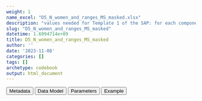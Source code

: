 ```yaml
---
weight: 1
name_excel: "D5_N_women_and_ranges_MS_masked.xlsx"
description: "values needed for Template 1 of the SAP: for each component, N of women, median time in study population and IQR (Years), and median and IQR age at study entry date"
slug: "D5_N_women_and_ranges_MS_masked"
datetime: 1.6994714e+09
title: D5_N_women_and_ranges_MS_masked
author: ''
date: '2023-11-08'
categories: []
tags: []
archetype: codebook
output: html_document
---
```


<script src="/rmarkdown-libs/core-js/shim.min.js"></script>
<script src="/rmarkdown-libs/react/react.min.js"></script>
<script src="/rmarkdown-libs/react/react-dom.min.js"></script>
<script src="/rmarkdown-libs/reactwidget/react-tools.js"></script>
<script src="/rmarkdown-libs/htmlwidgets/htmlwidgets.js"></script>
<link href="/rmarkdown-libs/reactable/reactable.css" rel="stylesheet" />
<script src="/rmarkdown-libs/reactable-binding/reactable.js"></script>
<div class="tab">
<button class="tablinks" onclick="openCity(event, &#39;Metadata&#39;)" id="defaultOpen">Metadata</button>
<button class="tablinks" onclick="openCity(event, &#39;Data Model&#39;)">Data Model</button>
<button class="tablinks" onclick="openCity(event, &#39;Parameters&#39;)">Parameters</button>
<button class="tablinks" onclick="openCity(event, &#39;Example&#39;)">Example</button>
</div>
<div id="Metadata" class="tabcontent">
<div id="htmlwidget-1" class="reactable html-widget " style="width:auto;height:600px;"></div>
<script type="application/json" data-for="htmlwidget-1">{"x":{"tag":{"name":"Reactable","attribs":{"data":{"medatata_name":["Name of the dataset","Content of the dataset","Unit of observation","Dataset where the list of UoOs is fully listed and with 1 record per UoO","How many observations per UoO","Variables capturing the UoO","Primary key","Parameters",null,null,null,null,null,null,null,null,null,null,null,null],"metadata_content":["D5_N_women_and_ranges_MS","values needed for Template 1 of the SAP: for each component, N of women, median time in study population and IQR (Years), and median and IQR age at study entry date",null,null,null,null,null,null,null,null,null,null,null,null,null,null,null,null,null,null]},"columns":[{"id":"medatata_name","name":"medatata_name","type":"character"},{"id":"metadata_content","name":"metadata_content","type":"character"}],"sortable":false,"searchable":true,"pagination":false,"highlight":true,"bordered":true,"striped":true,"style":{"maxWidth":1800},"height":"600px","dataKey":"62f67f00edda3ab1e667471e1bb69a0e"},"children":[]},"class":"reactR_markup"},"evals":[],"jsHooks":[]}</script>
</div>
<div id="Data Model" class="tabcontent">
<div id="htmlwidget-2" class="reactable html-widget " style="width:auto;height:600px;"></div>
<script type="application/json" data-for="htmlwidget-2">{"x":{"tag":{"name":"Reactable","attribs":{"data":{"VarName":["component","N","lookback_median","lookback_25p","lookback_75p","age_median","age_25p","age_75p",null,null,null,null,null,null,null,null,null,null,null,null],"Description":["component or algorithm","Total number of women (N) who are prevalent for the component at least once during the study period","Median time in study population","First quartile of time in the study","Third quartile of time in the study","Median age of women at cohort entry date","First quartile of age at cohort entry date","Third quartile of age at cohort entry date",null,null,null,null,null,null,null,null,null,null,null,null],"Format":[null,null,null,null,null,null,null,null,null,null,null,null,null,null,null,null,null,null,null,null],"Vocabulary":["MS_hosp_specialist_1 = 1 MS inpatient/specialist diagnosis\nMS_hosp_specialist_2 = 2 MS inpatient/specialist diagnoses1\nMS_hosp_specialist_3 = 3 MS inpatient/specialist diagnoses1\nMS_hosp_specialist_m = >3 MS inpatient/specialist diagnoses1\nMS_hosp_specialist_unspecified_1 = 1 MS outpatient/ hospital/ unspecified diagnosis\nMS_hosp_specialist_unspecified_2 = 2 MS outpatient/ hospital/ unspecified diagnoses1\nMS_hosp_specialist_unspecified_3 = 3 MS outpatient/ hospital/ unspecified diagnoses1\nMS_hosp_specialist_unspecified_m = >3 MS outpatient/ hospital/ unspecified diagnoses1\nMS_primary_care_1 = \u001c1 MS primary care diagnosis\nMS_primary_care_2 = 2 MS primary care diagnoses1\nMS_primary_care_3 = 3 MS primary care diagnoses1\nMS_primary_care_m = >3 MS primary care diagnoses1\nMS_long_term = Long-term disease status for MS\nMS_specific_DMT_treatment_1 = 1 MS-specific DMT prescriptions \nMS_specific_DMT_treatment_2 = 2 MS-specific DMT prescriptions\nMS_specific_DMT_treatment_3 = 3 MS-specific DMT prescriptions\nMS_specific_DMT_treatment_m = >3 MS-specific DMT prescriptions\nMS_unspecified_DMT_treatment_1 = 1 non-specific MS DMT prescriptions2 \nMS_unspecified_DMT_treatment_2 = 2 non-specific MS DMT prescriptions2\nMS_unspecified_DMT_treatment_3 = 3 non-specific MS DMT prescriptions2\nMS_unspecified_DMT_treatment_m = >3 non-specific MS DMT prescriptions2\nMS1 = algorithm 1\nMS2 = algorithm 2\nMS3 = algorithm 3\nMS4 = algorithm 4\nMS5 = algorithm 5",null,null,null,null,null,null,null,null,null,null,null,null,null,null,null,null,null,null,null],"Parameters":[null,null,null,null,null,null,null,null,null,null,null,null,null,null,null,null,null,null,null,null],"Notes and examples":[null,"this field is masked for small counts",null,null,null,null,null,null,null,null,null,null,null,null,null,null,null,null,null,null],"Source tables and variables":[null,null,null,null,null,null,null,null,null,null,null,null,null,null,null,null,null,null,null,null],"Retrieved":[null,null,null,null,null,null,null,null,null,null,null,null,null,null,null,null,null,null,null,null],"Calculated":[null,null,null,null,null,null,null,null,null,null,null,null,null,null,null,null,null,null,null,null],"Algorithm_id":[null,null,null,null,null,null,null,null,null,null,null,null,null,null,null,null,null,null,null,null],"Rule":[null,null,null,null,null,null,null,null,null,null,null,null,null,null,null,null,null,null,null,null]},"columns":[{"id":"VarName","name":"VarName","type":"character"},{"id":"Description","name":"Description","type":"character"},{"id":"Format","name":"Format","type":"logical"},{"id":"Vocabulary","name":"Vocabulary","type":"character"},{"id":"Parameters","name":"Parameters","type":"logical"},{"id":"Notes and examples","name":"Notes and examples","type":"character"},{"id":"Source tables and variables","name":"Source tables and variables","type":"logical"},{"id":"Retrieved","name":"Retrieved","type":"logical"},{"id":"Calculated","name":"Calculated","type":"logical"},{"id":"Algorithm_id","name":"Algorithm_id","type":"logical"},{"id":"Rule","name":"Rule","type":"logical"}],"sortable":false,"searchable":true,"pagination":false,"highlight":true,"bordered":true,"striped":true,"style":{"maxWidth":1800},"height":"600px","dataKey":"cad0eebcabca66097349a6ff931f17f1"},"children":[]},"class":"reactR_markup"},"evals":[],"jsHooks":[]}</script>
</div>
<div id="Parameters" class="tabcontent">
<div id="htmlwidget-3" class="reactable html-widget " style="width:auto;height:600px;"></div>
<script type="application/json" data-for="htmlwidget-3">{"x":{"tag":{"name":"Reactable","attribs":{"data":{"parameter":[null,null,null,null,null,null,null,null,null,null,null,null,null,null,null,null,null,null,null,null],"value":[null,null,null,null,null,null,null,null,null,null,null,null,null,null,null,null,null,null,null,null]},"columns":[{"id":"parameter","name":"parameter","type":"logical"},{"id":"value","name":"value","type":"logical"}],"sortable":false,"searchable":true,"pagination":false,"highlight":true,"bordered":true,"striped":true,"style":{"maxWidth":1800},"height":"600px","dataKey":"0b8053400ba14f40add5694cabec5db3"},"children":[]},"class":"reactR_markup"},"evals":[],"jsHooks":[]}</script>
</div>
<div id="Example" class="tabcontent">
<div id="htmlwidget-4" class="reactable html-widget " style="width:auto;height:600px;"></div>
<script type="application/json" data-for="htmlwidget-4">{"x":{"tag":{"name":"Reactable","attribs":{"data":{"component":["MS_hosp_specialist_1","MS_hosp_specialist_2","MS_hosp_specialist_3","MS_hosp_specialist_m","MS_hosp_specialist_unspecified_1","MS_hosp_specialist_unspecified_2","MS_hosp_specialist_unspecified_3","MS_hosp_specialist_unspecified_m","MS_primary_care_1","MS_primary_care_2","MS_primary_care_3","MS_primary_care_m","MS_long_term","MS_specific_DMT_treatment_1","MS_specific_DMT_treatment_2","MS_specific_DMT_treatment_3","MS_specific_DMT_treatment_m","MS_unspecified_DMT_treatment_1","MS_unspecified_DMT_treatment_2","MS_unspecified_DMT_treatment_3"],"N":[3295,3109,2123,1234,6195,5442,5440,4942,6091,1256,345,21,5442,3001,2945,2943,2921,5230,5191,5143],"lookback_median":[11,13,13,13,11,13,13,13,11,13,13,13,12,11,13,13,13,11,13,13],"lookback_25p":[7,9,9,9,7,9,9,9,7,9,9,9,8,7,9,9,9,7,9,9],"lookback_75p":[17,19,19,19,17,19,19,19,17,19,19,19,18,17,19,19,19,17,19,19],"age_median":[30,31,31,32,29,30,30,31,29,30,30,31,32,29,30,30,31,29,30,30],"age_25p":[25,26,26,26,25,26,26,26,25,26,26,26,27,25,26,26,26,25,26,26],"age_75p":[35,36,36,36,35,36,36,36,35,36,36,36,38,35,36,36,36,35,36,36]},"columns":[{"id":"component","name":"component","type":"character"},{"id":"N","name":"N","type":"numeric"},{"id":"lookback_median","name":"lookback_median","type":"numeric"},{"id":"lookback_25p","name":"lookback_25p","type":"numeric"},{"id":"lookback_75p","name":"lookback_75p","type":"numeric"},{"id":"age_median","name":"age_median","type":"numeric"},{"id":"age_25p","name":"age_25p","type":"numeric"},{"id":"age_75p","name":"age_75p","type":"numeric"}],"sortable":false,"searchable":true,"pagination":false,"highlight":true,"bordered":true,"striped":true,"style":{"maxWidth":1800},"height":"600px","dataKey":"ffb814904829265d52c9ea3e9bbcdb2d"},"children":[]},"class":"reactR_markup"},"evals":[],"jsHooks":[]}</script>
</div>
